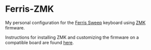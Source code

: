 # Ferris-ZMK

My personal configuration for the [Ferris Sweep](https://github.com/davidphilipbarr/Sweep) keyboard using [ZMK](https://github.com/zmkfirmware/zmk) firmware. 

Instructions for installing ZMK and customizing the firmware on a compatible board are found [here](https://zmk.dev/docs/user-setup). 

